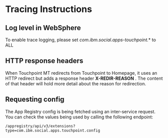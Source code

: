 # Tracing Instructions

## Log level in WebSphere
To enable trace logging, please set *com.ibm.social.apps-touchpoint.** to ALL

## HTTP response headers
When Touchpoint MT redirects from Touchpoint to Homepage, it uses an HTTP redirect but
adds a response header **X-REDIR-REASON** . The content of that header will hold more detail
about the reason for redirection.

## Requesting config
The App Registry config is being fetched using an inter-service request. You can check the
values being used by calling the following endpoint: 

```
/appregistry/api/v3/extensions?
type=com.ibm.social.apps.touchpoint.config
```

